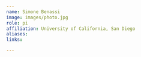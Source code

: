```yaml
---
name: Simone Benassi
image: images/photo.jpg
role: pi
affiliation: University of California, San Diego
aliases:
links:

---
```


